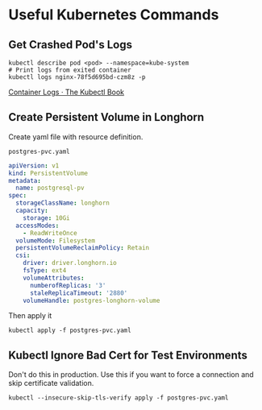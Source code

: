# Useful Kubernetes Commands

## Get Crashed Pod's Logs

```
kubectl describe pod <pod> --namespace=kube-system
# Print logs from exited container
kubectl logs nginx-78f5d695bd-czm8z -p
```

[Container Logs · The Kubectl Book](https://kubectl.docs.kubernetes.io/pages/container_debugging/container_logs.html)

## Create Persistent Volume in Longhorn

Create yaml file with resource definition.

`postgres-pvc.yaml`

```yaml
apiVersion: v1
kind: PersistentVolume
metadata:
  name: postgresql-pv
spec:
  storageClassName: longhorn
  capacity:
    storage: 10Gi
  accessModes:
    - ReadWriteOnce
  volumeMode: Filesystem
  persistentVolumeReclaimPolicy: Retain
  csi:
    driver: driver.longhorn.io
    fsType: ext4
    volumeAttributes:
      numberofReplicas: '3'
      staleReplicaTimeout: '2880'
    volumeHandle: postgres-longhorn-volume
```

Then apply it

```
kubectl apply -f postgres-pvc.yaml
```

## Kubectl Ignore Bad Cert for Test Environments

Don't do this in production.  Use this if you want to force a connection and skip certificate validation.

```
kubectl --insecure-skip-tls-verify apply -f postgres-pvc.yaml
```
